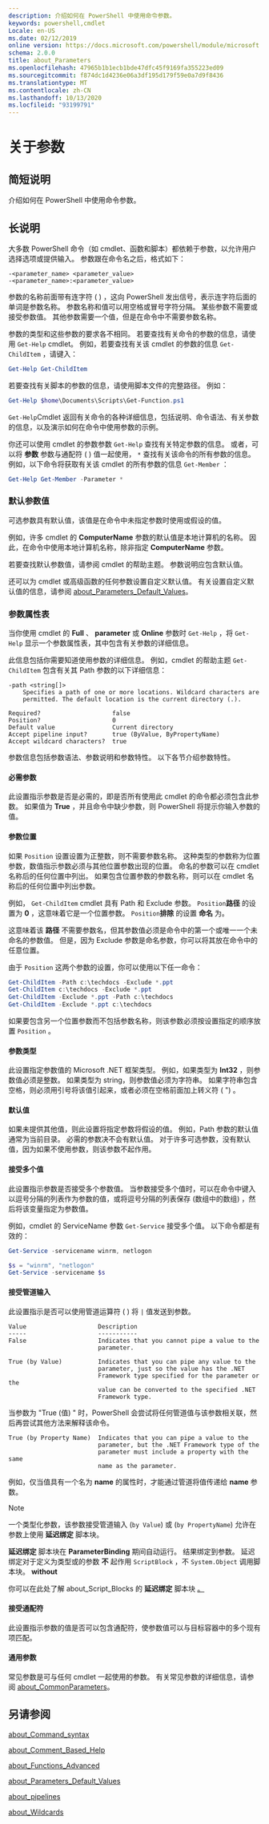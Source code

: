 ```yaml
---
description: 介绍如何在 PowerShell 中使用命令参数。
keywords: powershell,cmdlet
Locale: en-US
ms.date: 02/12/2019
online version: https://docs.microsoft.com/powershell/module/microsoft.powershell.core/about/about_parameters?view=powershell-6&WT.mc_id=ps-gethelp
schema: 2.0.0
title: about_Parameters
ms.openlocfilehash: 47965b1b1ecb1bde47dfc45f9169fa355223ed09
ms.sourcegitcommit: f874dc1d4236e06a3df195d179f59e0a7d9f8436
ms.translationtype: MT
ms.contentlocale: zh-CN
ms.lasthandoff: 10/13/2020
ms.locfileid: "93199791"
---
```

# <a name="about-parameters"></a>关于参数

## <a name="short-description"></a>简短说明
介绍如何在 PowerShell 中使用命令参数。

## <a name="long-description"></a>长说明

大多数 PowerShell 命令（如 cmdlet、函数和脚本）都依赖于参数，以允许用户选择选项或提供输入。 参数跟在命令名之后，格式如下：

```
-<parameter_name> <parameter_value>
-<parameter_name>:<parameter_value>
```

参数的名称前面带有连字符 ( ) ，这向 PowerShell 发出信号，表示连字符后面的单词是参数名称。 参数名称和值可以用空格或冒号字符分隔。 某些参数不需要或接受参数值。 其他参数需要一个值，但是在命令中不需要参数名称。

参数的类型和这些参数的要求各不相同。 若要查找有关命令的参数的信息，请使用 `Get-Help` cmdlet。 例如，若要查找有关该 cmdlet 的参数的信息 `Get-ChildItem` ，请键入：

```powershell
Get-Help Get-ChildItem
```

若要查找有关脚本的参数的信息，请使用脚本文件的完整路径。 例如：

```powershell
Get-Help $home\Documents\Scripts\Get-Function.ps1
```

`Get-Help`Cmdlet 返回有关命令的各种详细信息，包括说明、命令语法、有关参数的信息，以及演示如何在命令中使用参数的示例。

你还可以使用 cmdlet 的参数参数 `Get-Help` 查找有关特定参数的信息。 或者，可以将 **参数** 参数与通配符 ( ) 值一起使用， `*` 查找有关该命令的所有参数的信息。 例如，以下命令将获取有关该 cmdlet 的所有参数的信息 `Get-Member` ：

```powershell
Get-Help Get-Member -Parameter *
```

### <a name="default-parameter-values"></a>默认参数值

可选参数具有默认值，该值是在命令中未指定参数时使用或假设的值。

例如，许多 cmdlet 的 **ComputerName** 参数的默认值是本地计算机的名称。 因此，在命令中使用本地计算机名称，除非指定 **ComputerName** 参数。

若要查找默认参数值，请参阅 cmdlet 的帮助主题。 参数说明应包含默认值。

还可以为 cmdlet 或高级函数的任何参数设置自定义默认值。 有关设置自定义默认值的信息，请参阅 [about_Parameters_Default_Values](about_Parameters_Default_Values.md)。

### <a name="parameter-attribute-table"></a>参数属性表

当你使用 cmdlet 的 **Full** 、 **parameter** 或 **Online** 参数时 `Get-Help` ，将 `Get-Help` 显示一个参数属性表，其中包含有关参数的详细信息。

此信息包括你需要知道使用参数的详细信息。
例如，cmdlet 的帮助主题 `Get-ChildItem` 包含有关其 Path 参数的以下详细信息：

```
-path <string[]>
    Specifies a path of one or more locations. Wildcard characters are
    permitted. The default location is the current directory (.).

Required?                    false
Position?                    0
Default value                Current directory
Accept pipeline input?       true (ByValue, ByPropertyName)
Accept wildcard characters?  true
```

参数信息包括参数语法、参数说明和参数特性。 以下各节介绍参数特性。

#### <a name="parameter-required"></a>必需参数

此设置指示参数是否是必需的，即是否所有使用此 cmdlet 的命令都必须包含此参数。 如果值为 **True** ，并且命令中缺少参数，则 PowerShell 将提示你输入参数的值。

#### <a name="parameter-position"></a>参数位置

如果 `Position` 设置设置为正整数，则不需要参数名称。 这种类型的参数称为位置参数，数值指示参数必须与其他位置参数出现的位置。 命名的参数可以在 cmdlet 名称后的任何位置中列出。 如果包含位置参数的参数名称，则可以在 cmdlet 名称后的任何位置中列出参数。

例如， `Get-ChildItem` cmdlet 具有 Path 和 Exclude 参数。 `Position`**路径** 的设置为 **0** ，这意味着它是一个位置参数。 `Position`**排除** 的设置 **命名** 为。

这意味着该 **路径** 不需要参数名，但其参数值必须是命令中的第一个或唯一一个未命名的参数值。
但是，因为 Exclude 参数是命名参数，你可以将其放在命令中的任意位置。

由于 `Position` 这两个参数的设置，你可以使用以下任一命令：

```powershell
Get-ChildItem -Path c:\techdocs -Exclude *.ppt
Get-ChildItem c:\techdocs -Exclude *.ppt
Get-ChildItem -Exclude *.ppt -Path c:\techdocs
Get-ChildItem -Exclude *.ppt c:\techdocs
```

如果要包含另一个位置参数而不包括参数名称，则该参数必须按设置指定的顺序放置 `Position` 。

#### <a name="parameter-type"></a>参数类型

此设置指定参数值的 Microsoft .NET 框架类型。 例如，如果类型为 **Int32** ，则参数值必须是整数。 如果类型为 string，则参数值必须为字符串。 如果字符串包含空格，则必须用引号将该值引起来，或者必须在空格前面加上转义符 ( ") 。

#### <a name="default-value"></a>默认值

如果未提供其他值，则此设置将指定参数将假设的值。 例如，Path 参数的默认值通常为当前目录。 必需的参数决不会有默认值。
对于许多可选参数，没有默认值，因为如果不使用参数，则该参数不起作用。

#### <a name="accepts-multiple-values"></a>接受多个值

此设置指示参数是否接受多个参数值。
当参数接受多个值时，可以在命令中键入以逗号分隔的列表作为参数的值，或将逗号分隔的列表保存 (数组中的数组) ，然后将该变量指定为参数值。

例如，cmdlet 的 ServiceName 参数 `Get-Service` 接受多个值。 以下命令都是有效的：

```powershell
Get-Service -servicename winrm, netlogon
```

```powershell
$s = "winrm", "netlogon"
Get-Service -servicename $s
```

#### <a name="accepts-pipeline-input"></a>接受管道输入

此设置指示是否可以使用管道运算符 ( ) 将 `|` 值发送到参数。

```
Value                    Description
-----                    -----------
False                    Indicates that you cannot pipe a value to the
                         parameter.

True (by Value)          Indicates that you can pipe any value to the
                         parameter, just so the value has the .NET
                         Framework type specified for the parameter or the
                         value can be converted to the specified .NET
                         Framework type.
```

当参数为 "True (值) " 时，PowerShell 会尝试将任何管道值与该参数相关联，然后再尝试其他方法来解释该命令。

```
True (by Property Name)  Indicates that you can pipe a value to the
                         parameter, but the .NET Framework type of the
                         parameter must include a property with the same
                         name as the parameter.
```

例如，仅当值具有一个名为 **name** 的属性时，才能通过管道将值传递给 **name** 参数。

> [!NOTE]
> 一个类型化参数，该参数接受管道输入 (`by Value`) 或 (`by PropertyName`) 允许在参数上使用 **延迟绑定** 脚本块。
>
> **延迟绑定** 脚本块在 **ParameterBinding** 期间自动运行。 结果绑定到参数。 延迟绑定对于定义为类型或的参数 **不** 起作用 `ScriptBlock` ，不 `System.Object` 调用脚本块。 **without**
>
> 你可以在此处了解 about_Script_Blocks 的 **延迟绑定** 脚本块 [。](about_Script_Blocks.md)

#### <a name="accepts-wildcard-characters"></a>接受通配符

此设置指示参数的值是否可以包含通配符，使参数值可以与目标容器中的多个现有项匹配。

#### <a name="common-parameters"></a>通用参数

常见参数是可与任何 cmdlet 一起使用的参数。 有关常见参数的详细信息，请参阅 [about_CommonParameters](about_CommonParameters.md)。

## <a name="see-also"></a>另请参阅

[about_Command_syntax](about_Command_syntax.md)

[about_Comment_Based_Help](about_Comment_Based_Help.md)

[about_Functions_Advanced](about_Functions_Advanced.md)

[about_Parameters_Default_Values](about_Parameters_Default_Values.md)

[about_pipelines](about_Pipelines.md)

[about_Wildcards](about_Wildcards.md)

